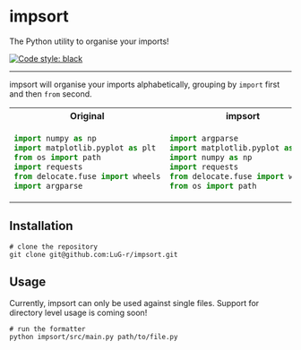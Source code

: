# impsort
The Python utility to organise your imports!

[![Code style: black](https://img.shields.io/badge/code%20style-black-000000.svg)](https://github.com/psf/black)

---
impsort will organise your imports alphabetically, grouping by  `import` first and then `from` second. 


<table>
<tr>
<th>Original</th>
<th>impsort</th>
</tr>
<tr>
<td>

```python
import numpy as np
import matplotlib.pyplot as plt
from os import path
import requests
from delocate.fuse import wheels
import argparse
```

</td>
<td>

```python
import argparse
import matplotlib.pyplot as plt
import numpy as np
import requests
from delocate.fuse import wheels
from os import path
```

<td>
</tr>
</table>



## Installation
```shell
# clone the repository
git clone git@github.com:LuG-r/impsort.git
```

## Usage
Currently, impsort can only be used against single files. Support for directory level usage is coming soon!
```shell
# run the formatter
python impsort/src/main.py path/to/file.py
```